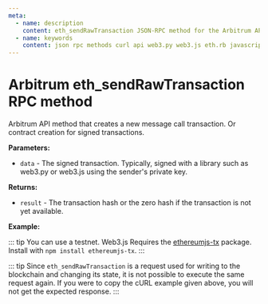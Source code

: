 ```yaml
---
meta:
  - name: description
    content: eth_sendRawTransaction JSON-RPC method for the Arbitrum API available with examples in web3.js, web3.py, eth.rb, and cURL.
  - name: keywords
    content: json rpc methods curl api web3.py web3.js eth.rb javascript python ruby Arbitrum 
---
```


# Arbitrum eth_sendRawTransaction RPC method

Arbitrum API method that creates a new message call transaction. Or contract creation for signed transactions. 

**Parameters:**  

* `data` - The signed transaction. Typically, signed with a library such as web3.py or web3.js using the sender's private key.

**Returns:** 

* `result` - The transaction hash or the zero hash if the transaction is not yet available.

**Example:**

::: tip
You can use a testnet.
Web3.js Requires the [ethereumjs-tx](https://github.com/ethereumjs/ethereumjs-monorepo) package. 
Install with `npm install ethereumjs-tx`.
:::

<CodeSwitcher :languages="{js:'web3.js', py:'web3.py', rb:'eth.rb', cr:'cURL'}">
<template v-slot:js>

``` js
const Web3 = require("web3");

const Tx = require("ethereumjs-tx").Transaction;
const Common = require("ethereumjs-common").default;

// Connect to the node
const node_url = "CHAINSTACK_NODE_URL";
const web3 = new Web3(node_url);

// Logic of this code:
    // Set the addresses and private key to sign the transaction
    // Build transaction 
    // Sign and send the transaction 

// Addresses and private key
const sender = "SENDER_ADDRESS";
const receiver = "RECEIVER_ADDRESS";
const private_key = Buffer.from("PRIVATE_KEY", "hex"); 

// Build the transaction

// Gas limit
const gasLimit = web3.eth.estimateGas({
  from: sender,
  to: receiver,
})

web3.eth.getTransactionCount(sender, (err, transactionCount) => {
    const transaction_Object = {
        to: receiver,
        gasPrice: web3.utils.toHex(web3.utils.toWei("10", "gwei")),
        gasLimit: web3.utils.toHex(gasLimit),
        nonce: web3.utils.toHex(transactionCount),
        value: web3.utils.toHex(web3.utils.toWei("0.05", "ether")),
    };

    // Signing the transaction 

    // ethereumjs-tx supports the Ethereum ecosystem by default; set up a custom chain with the following code. 
    const common = Common.forCustomChain(
      "mainnet",
      {
        name: "arbitrum-mainnet", //arbitrum-testnet
        networkId: 42161, //421613
        chainId: 42161, //421613
      },
      "petersburg",
    );
  
      // create a new transaction object to sign 
      const tx = new Tx(transaction_Object, {
        common,
      });

    // sign the transaction using the private key  
    tx.sign(private_key);

    // Send signed transaction to the blockchain 
    const sTx = tx.serialize();
    const rawTransaction = "0x" + sTx.toString("hex");

    web3.eth.sendSignedTransaction(rawTransaction, (err, hash) => {
        console.log("TxHash:" + hash);
        //console.log(err);
    });
})
```

</template>
<template v-slot:py>

``` py
from web3 import Web3  

# Create the node connection
node_url = "CHAINSTACK_NODE_URL" 
web3 = Web3(Web3.HTTPProvider(node_url))

# Logic of this code:
    # Set the addresses and private key to sign the transaction
    # Build transaction 
    # Sign and send the transaction  

# Adresses and private key
sender = "SENDER_ADDRESS" 
receiver = "RECEIVER_ADDRESS" 
privateKey ="PRIVATE_KEY"   

# Gas limit
gas_limit = web3.eth.estimate_gas({"from":sender,"to":receiver}, "latest" )

# build the transaction 
tx = { 
    "nonce" : web3.eth.getTransactionCount(sender), 
    "to": receiver, 
    "value": web3.toWei(0.05, "ether"), # value to send 
    "gas": gas_limit, 
    "gasPrice" : web3.eth.gas_price,
    "chainId" : web3.eth.chain_id, 
}  

# sign tx 
signed_tx = web3.eth.account.signTransaction(tx, privateKey)  

# send transaction 
tx_hash = web3.eth.sendRawTransaction(signed_tx.rawTransaction) 

print("Transaction hash:", web3.toHex(tx_hash)) 
```

</template>
<template v-slot:rb>

``` rb
require "eth"
client = Eth::Client.create "CHAINSTACK_NODE_URL"
key = Eth::Key.new priv:"PRIVATE_KEY"
destination = Eth::Address.new "DESTINATION_ADDRESS"
amount = 50000000000000000 # in Wei
client.gas_limit=21000
client.gas_price=0.3e11
response = client.transfer_and_wait(destination, amount, sender_key = key, legacy = false)
puts response
```

</template>
<template v-slot:cr>

``` sh
curl -X POST "CHAINSTACK_NODE_URL" \
  -H "Content-Type: application/json" \
  --data '{"method":"eth_sendRawTransaction","params":["0xd46e8dd67c5d32be8d46e8dd67c5d32be8058bb8eb970870f072445675058bb8eb970870f072445675"], "jsonrpc":"2.0","id":1}'
```

</template>
</CodeSwitcher>

::: tip
Since `eth_sendRawTransaction` is a request used for writing to the blockchain and changing its state, it is not possible to execute the same request again. If you were to copy the cURL example given above, you will not get the expected response.
:::